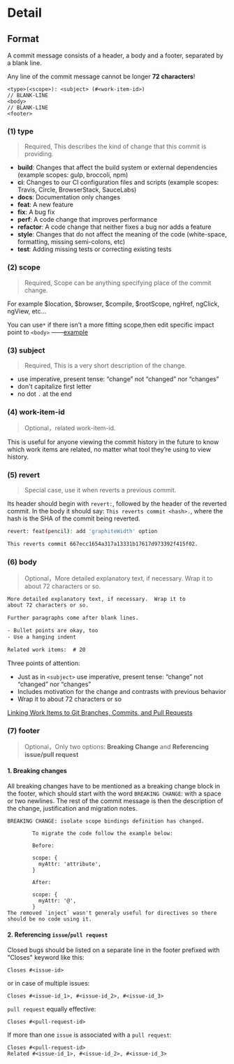 # Detail

## Format

A commit message consists of a header, a body and a footer, separated by a blank line.

Any line of the commit message cannot be longer **72 characters**!

```wiki
<type>(<scope>): <subject> (#<work-item-id>)
// BLANK-LINE
<body>
// BLANK-LINE
<footer>
```

### (1) type

> Required, This describes the kind of change that this commit is providing.

+ **build**: Changes that affect the build system or external dependencies (example scopes: gulp, broccoli, npm)
+ **ci**: Changes to our CI configuration files and scripts (example scopes: Travis, Circle, BrowserStack, SauceLabs)
+ **docs**: Documentation only changes
+ **feat**: A new feature
+ **fix**: A bug fix
+ **perf**: A code change that improves performance
+ **refactor**: A code change that neither fixes a bug nor adds a feature
+ **style**: Changes that do not affect the meaning of the code (white-space, formatting, missing semi-colons, etc)
+ **test**: Adding missing tests or correcting existing tests

### (2) scope

> Required, Scope can be anything specifying place of the commit change.

 For example $location, $browser, $compile, $rootScope, ngHref, ngClick, ngView, etc...

You can use`*` if there isn't a more fitting scope,then edit specific impact point to `<body>` ——[example](https://github.com/angular/angular.js/commit/7e5a12e2c19fe6e3d43367ba56f204a2aeda4ff4)

### (3) subject

> Required, This is a very short description of the change.

+ use imperative, present tense: “change” not “changed” nor “changes”
+ don't capitalize first letter
+ no dot `.` at the end

### (4) work-item-id

> Optional，related work-item-id.

This is useful for anyone viewing the commit history in the future to know which work items are related, no matter what tool they’re using to view history.

### (5) revert

> Special case, use it when reverts a previous commit.

Its header should begin with `revert:`, followed by the header of the reverted commit.
In the body it should say: `This reverts commit <hash>.`, where the hash is the SHA of the commit being reverted.

```bash
revert: feat(pencil): add 'graphiteWidth' option

This reverts commit 667ecc1654a317a13331b17617d973392f415f02.
```

### (6) body

> Optional，More detailed explanatory text, if necessary.  Wrap it to about 72 characters or so.

```html
More detailed explanatory text, if necessary.  Wrap it to
about 72 characters or so.

Further paragraphs come after blank lines.

- Bullet points are okay, too
- Use a hanging indent

Related work items:  # 20
```

Three points of attention:

+ Just as in `<subject>` use imperative, present tense: “change” not “changed” nor “changes”
+ Includes motivation for the change and contrasts with previous behavior
+ Wrap it to about 72 characters or so

[Linking Work Items to Git Branches, Commits, and Pull Requests](https://blogs.msdn.microsoft.com/devops/2016/03/02/linking-work-items-to-git-branches-commits-and-pull-requests/)

### (7) footer

> Optional，Only two options: **Breaking Change** and **Referencing  issue/pull request**

#### 1. Breaking changes

All breaking changes have to be mentioned as a breaking change block in the footer, which should start with the word `BREAKING CHANGE`: with a space or two newlines. The rest of the commit message is then the description of the change, justification and migration notes.

```git
BREAKING CHANGE: isolate scope bindings definition has changed.

        To migrate the code follow the example below:

        Before:

        scope: {
          myAttr: 'attribute',
        }

        After:

        scope: {
          myAttr: '@',
        }
The removed `inject` wasn't generaly useful for directives so there should be no code using it.
```

#### 2. Referencing  `issue`/`pull request`

Closed bugs should be listed on a separate line in the footer prefixed with "Closes" keyword like this:

```git
Closes #<issue-id>
```

or in case of multiple issues:

```git
Closes #<issue-id_1>, #<issue-id_2>, #<issue-id_3>
````

`pull request` equally effective:

```git
Closes #<pull-request-id>
```

If more than one `issue` is associated with a `pull request`:

```git
Closes #<pull-request-id>
Related #<issue-id_1>, #<issue-id_2>, #<issue-id_3>
```
